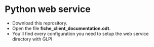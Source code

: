 # Python web service

- Download this reprository.
- Open the file **fiche_client_documentation.odt**. 
- You'll find every configuration you need to setup the web service directory with GLPI
